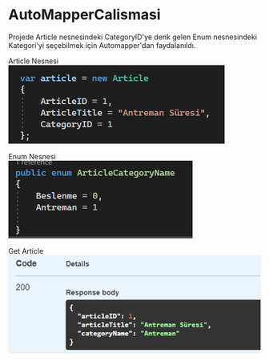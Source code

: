 # AutoMapperCalismasi

<p>Projede Article nesnesindeki CategoryID'ye denk gelen Enum nesnesindeki Kategori'yi seçebilmek için Automapper'dan faydalanıldı.</ p>


Article Nesnesi      
  ![alt text](https://github.com/berkayturkk/AutoMapperCalismasi/blob/master/Auto_Mapper_Cal%C4%B1smas%C4%B1/img/Article.png)  

Enum Nesnesi      
  ![alt text](https://github.com/berkayturkk/AutoMapperCalismasi/blob/master/Auto_Mapper_Cal%C4%B1smas%C4%B1/img/enum.png)  

Get Article      
  ![alt text](https://github.com/berkayturkk/AutoMapperCalismasi/blob/master/Auto_Mapper_Cal%C4%B1smas%C4%B1/img/Get.png)  

